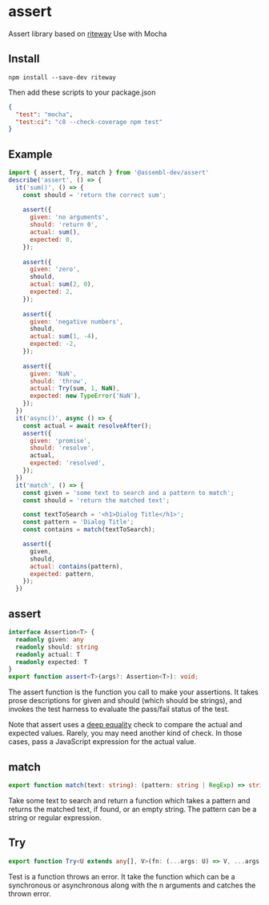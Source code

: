 # assert
Assert library based on [riteway](https://github.com/ericelliott/riteway)
Use with Mocha

## Install

`npm install --save-dev riteway`

Then add these scripts to your package.json
```json
{
  "test": "mocha",
  "test:ci": "c8 --check-coverage npm test"
}
```

## Example

```js
import { assert, Try, match } from '@assembl-dev/assert'
describe('assert', () => {
  it('sum()', () => {
    const should = 'return the correct sum';
  
    assert({
      given: 'no arguments',
      should: 'return 0',
      actual: sum(),
      expected: 0,
    });
  
    assert({
      given: 'zero',
      should,
      actual: sum(2, 0),
      expected: 2,
    });
  
    assert({
      given: 'negative numbers',
      should,
      actual: sum(1, -4),
      expected: -2,
    });
  
    assert({
      given: 'NaN',
      should: 'throw',
      actual: Try(sum, 1, NaN),
      expected: new TypeError('NaN'),
    });
  })
  it('async()', async () => {
    const actual = await resolveAfter();
    assert({
      given: 'promise',
      should: 'resolve',
      actual,
      expected: 'resolved',
    });
  })
  it('match', () => {
    const given = 'some text to search and a pattern to match';
    const should = 'return the matched text';

    const textToSearch = '<h1>Dialog Title</h1>';
    const pattern = 'Dialog Title';
    const contains = match(textToSearch);

    assert({
      given,
      should,
      actual: contains(pattern),
      expected: pattern,
    });
  })
```


## assert
```ts
interface Assertion<T> {
  readonly given: any
  readonly should: string
  readonly actual: T
  readonly expected: T
}
export function assert<T>(args?: Assertion<T>): void;
```
The assert function is the function you call to make your assertions. It takes prose descriptions for given and should (which should be strings), and invokes the test harness to evaluate the pass/fail status of the test.

Note that assert uses a [deep equality](https://www.npmjs.com/package/fast-deep-equal) check to compare the actual and expected values. Rarely, you may need another kind of check. In those cases, pass a JavaScript expression for the actual value.

## match
```ts
export function match(text: string): (pattern: string | RegExp) => string;
```
Take some text to search and return a function which takes a pattern and returns the matched text, if found, or an empty string. The pattern can be a string or regular expression.

## Try
```ts
export function Try<U extends any[], V>(fn: (...args: U) => V, ...args: U): any | Promise<any>;
```
Test is a function throws an error. It take the function which can be a synchronous or asynchronous along with the n arguments and catches the thrown error.